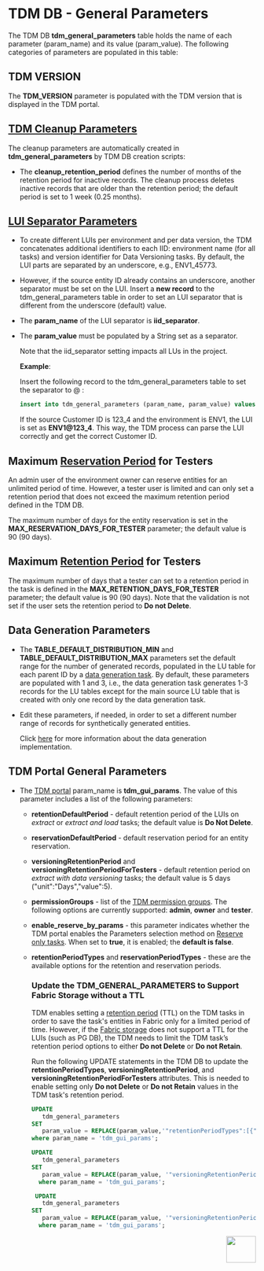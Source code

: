 # TDM DB - General Parameters

The TDM DB **tdm_general_parameters** table holds the name of each parameter (param_name) and its value (param_value). The following categories of parameters are populated in this table:

## TDM VERSION

The **TDM_VERSION** parameter is populated with the TDM version that is displayed in the TDM portal.

## [TDM Cleanup Parameters](/articles/TDM/tdm_architecture/06_tdmdb_cleanup_process.md) 

The cleanup parameters are automatically created in **tdm_general_parameters** by TDM DB creation scripts:

- The **cleanup_retention_period** defines the number of months of the retention period for inactive records. The cleanup process deletes inactive records that are older than the retention period; the default period is set to 1 week (0.25 months).

## [LUI Separator Parameters](/articles/TDM/tdm_implementation/01_tdm_set_instance_per_env_and_version.md)  

- To create different LUIs per environment and per data version, the TDM concatenates additional identifiers to each IID: environment name (for all tasks) and version identifier for Data Versioning tasks. By default, the LUI parts are separated by an underscore, e.g., ENV1_45773.
- However, if the source entity ID already contains an underscore, another separator must be set on the LUI. Insert a **new record** to the tdm_general_parameters table in order to set an LUI separator that is different from the underscore (default) value.
  
- The **param_name** of the LUI separator is **iid_separator**.  

- The **param_value** must be populated by a String set as a separator.  

  Note that the iid_separator setting impacts all LUs in the project.

  **Example**:

  Insert the following record to the tdm_general_parameters table to set the separator to @ : 

  ```sql
  insert into tdm_general_parameters (param_name, param_value) values ('iid_separator', '@');
  ```

  If the source Customer ID is 123_4 and the environment is ENV1, the LUI is set as **ENV1@123_4**. This way, the TDM process can parse the LUI correctly and get the correct Customer ID.
  

## Maximum [Reservation Period](/articles/TDM/tdm_architecture/08_entity_reservation.md) for Testers

An admin user of the environment owner can reserve entities for an unlimited period of time. However, a tester user is limited and can only set a retention period that does not exceed the maximum retention period defined in the TDM DB. 

The maximum number of days for the entity reservation is set in the **MAX_RESERVATION_DAYS_FOR_TESTER** parameter; the default value is 90 (90 days).

## Maximum [Retention Period](/articles/TDM/tdm_gui/16_extract_task.md#retention-period) for Testers

The maximum number of days that a tester can set to a retention period in the task is defined in the **MAX_RETENTION_DAYS_FOR_TESTER** parameter; the default value is 90 (90 days). Note that the validation is not set if the user sets the retention period to **Do not Delete**.

## Data Generation Parameters

- The **TABLE_DEFAULT_DISTRIBUTION_MIN** and **TABLE_DEFAULT_DISTRIBUTION_MAX** parameters set the default range for the number of generated records, populated in the LU table for each parent ID by a [data generation task](/articles/TDM/tdm_gui/16a_generate_task.md). By default, these parameters are populated with 1 and 3, i.e., the data generation task generates 1-3 records for the LU tables except for the main source LU table that is created with only one record by the data generation task.
- Edit these parameters, if needed, in order to set a different number range of records for synthetically generated entities.

  Click [here](/articles/TDM/tdm_implementation/16_tdm_data_generation_implementation.md) for more information about the data generation implementation.

## TDM Portal General Parameters

- The [TDM portal](/articles/TDM/tdm_gui/01_tdm_gui_overview.md) param_name is **tdm_gui_params**. The value of this parameter includes a list of the following parameters:
  
  - **retentionDefaultPeriod** - default retention period of the LUIs on *extract* or *extract and load* tasks; the default value is **Do Not Delete**.
  
  - **reservationDefaultPeriod** - default reservation period for an entity reservation.
  
  - **versioningRetentionPeriod** and **versioningRetentionPeriodForTesters** - default retention period on *extract with data versioning* tasks; the default value is 5 days ("unit":"Days","value":5).
  
  - **permissionGroups** - list of the [TDM permission groups](/articles/TDM/tdm_gui/02a_permission_group_mapping_window.md). The following options are currently supported: **admin**, **owner** and **tester**.
  
  - **enable_reserve_by_params** - this parameter indicates whether the TDM portal enables the Parameters selection method on [Reserve only tasks](/articles/TDM/tdm_gui/20_reserve_only_task.md). When set to **true**, it is enabled; the **default is false**.
  
  - **retentionPeriodTypes** and **reservationPeriodTypes** - these are the available options for the retention and reservation periods.
  
    ### Update the TDM_GENERAL_PARAMETERS to Support Fabric Storage without a TTL
  
    TDM enables setting a [retention period](/articles/TDM/tdm_gui/16_extract_task.md#retention-period) (TTL) on the TDM tasks in order to save the task's entities in Fabric only for a limited period of time. However, if the [Fabric storage](/articles/32_LU_storage/01_LU_storage_overview.md) does not support a TTL for the LUIs (such as PG DB), the TDM needs to limit the TDM task’s retention period options to either **Do not Delete** or **Do not Retain**.
    
    Run the following UPDATE statements in the TDM DB to update the **retentionPeriodTypes**, **versioningRetentionPeriod**, and **versioningRetentionPeriodForTesters** attributes. This is needed to enable setting only **Do not Delete** or **Do not Retain** values in the TDM task's retention period.
    
    ```sql
    UPDATE 
       tdm_general_parameters
    SET 
       param_value = REPLACE(param_value,'"retentionPeriodTypes":[{"name":"Minutes","units":0.00069444444},{"name":"Hours","units":0.04166666666},{"name":"Days","units":1},{"name":"Weeks","units":7},{"name":"Years","units":365}]', '"retentionPeriodTypes":[]')  
    where param_name = 'tdm_gui_params'; 
    
    UPDATE 
       tdm_general_parameters
    SET 
       param_value = REPLACE(param_value, '"versioningRetentionPeriod":{"units":"Days","value":5,"allow_doNotDelete":True}',  '"versioningRetentionPeriod":{"units":"Do Not Delete","value":-1,"allow_doNotDelete":True}')
      where param_name = 'tdm_gui_params'; 
    
     UPDATE 
       tdm_general_parameters
    SET 
       param_value = REPLACE(param_value, '"versioningRetentionPeriodForTesters":"versioningRetentionPeriodForTesters":{"units":"Days","value":5,"allow_doNotDelete":False}',  '"versioningRetentionPeriodForTesters":{"units":"Do Not Delete","value":-1,"allow_doNotDelete":True}')
      where param_name = 'tdm_gui_params'; 
    ```
    
   

[<img align="right" width="60" height="54" src="/articles/images/Next.png">](03_tdm_fabric_credentials.md)
